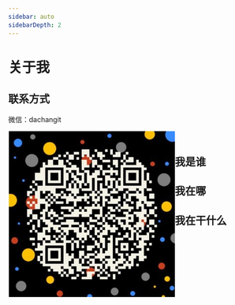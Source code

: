 ```yaml
---
sidebar: auto
sidebarDepth: 2
---
```

# 关于我

## 联系方式

微信：dachangit

<img src="https://raw.githubusercontent.com/chaojilaoshi/storage/main/images/%E5%BE%AE%E4%BF%A1%E4%BA%8C%E7%BB%B4%E7%A0%81%20(2)%20(%E8%87%AA%E5%AE%9A%E4%B9%89).jpg" div align=left alt="微信二维码"/><br/>

## 我是谁

## 我在哪

## 我在干什么

